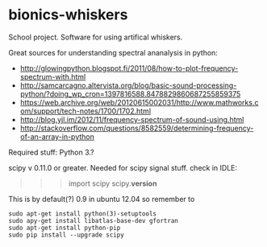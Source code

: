 bionics-whiskers
================

School project. Software for using artifical whiskers.


Great sources for understanding spectral ananalysis in python:

- http://glowingpython.blogspot.fi/2011/08/how-to-plot-frequency-spectrum-with.html
- http://samcarcagno.altervista.org/blog/basic-sound-processing-python/?doing_wp_cron=1397816588.8478829860687255859375
- https://web.archive.org/web/20120615002031/http://www.mathworks.com/support/tech-notes/1700/1702.html
- http://blog.yjl.im/2012/11/frequency-spectrum-of-sound-using.html
- http://stackoverflow.com/questions/8582559/determining-frequency-of-an-array-in-python

Required stuff:
Python 3.?

scipy v 0.11.0 or greater. Needed for scipy signal stuff.
check in IDLE:
>>>import scipy
>>>scipy.__version__


This is by default(?) 0.9 in ubuntu 12.04 so remember to
``` shell
sudo apt-get install python(3)-setuptools
sudo apy-get install libatlas-base-dev gfortran
sudo apt-get install python-pip
sudo pip install --upgrade scipy
```
